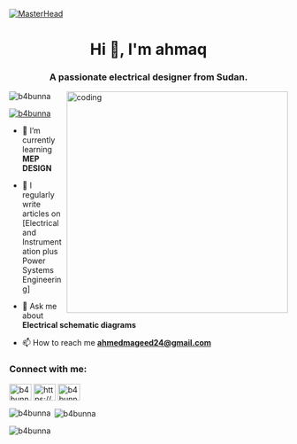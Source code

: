 [![MasterHead](https://www.leicesterwebsitedesign.com/site/assets/files/1071/bespoke_header_2x.jpg)](https://rishavchanda.io)
<h1 align="center">Hi 👋, I'm ahmaq</h1>
<h3 align="center">A passionate electrical designer from Sudan.</h3>
<img align="right" alt="coding" width="400" src="https://media.tenor.com/zn8iyusePtgAAAAC/joy.gif">

<p align="left"> <img src="https://komarev.com/ghpvc/?username=b4bunna&label=Profile%20views&color=0e75b6&style=flat" alt="b4bunna" /> </p>

<p align="left"> <a href="https://twitter.com/b4bunna" target="blank"><img src="https://img.shields.io/twitter/follow/b4bunna?logo=twitter&style=for-the-badge" alt="b4bunna" /></a> </p>

- 🌱 I’m currently learning **MEP DESIGN**

- 📝 I regularly write articles on [Electrical and Instrumentation plus Power Systems Engineering]

- 💬 Ask me about **Electrical schematic diagrams**

- 📫 How to reach me **ahmedmageed24@gmail.com**

<h3 align="left">Connect with me:</h3>
<p align="left">
<a href="https://twitter.com/b4bunna" target="blank"><img align="center" src="https://raw.githubusercontent.com/rahuldkjain/github-profile-readme-generator/master/src/images/icons/Social/twitter.svg" alt="b4bunna" height="30" width="40" /></a>
<a href="https://linkedin.com/in/https://www.linkedin.com/in/ahmed-abdul-mageed-85a09319b" target="blank"><img align="center" src="https://raw.githubusercontent.com/rahuldkjain/github-profile-readme-generator/master/src/images/icons/Social/linked-in-alt.svg" alt="https://www.linkedin.com/in/ahmed-abdul-mageed-85a09319b" height="30" width="40" /></a>
<a href="https://instagram.com/b4bunna" target="blank"><img align="center" src="https://raw.githubusercontent.com/rahuldkjain/github-profile-readme-generator/master/src/images/icons/Social/instagram.svg" alt="b4bunna" height="30" width="40" /></a>
</p>

<p><img align="left" src="https://github-readme-stats.vercel.app/api/top-langs?username=b4bunna&show_icons=true&locale=en&layout=compact" alt="b4bunna" /></p>

<p>&nbsp;<img align="center" src="https://github-readme-stats.vercel.app/api?username=b4bunna&show_icons=true&locale=en" alt="b4bunna" /></p>

<p><img align="center" src="https://github-readme-streak-stats.herokuapp.com/?user=b4bunna&" alt="b4bunna" /></p>
